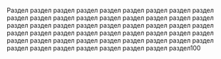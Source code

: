 Раздел раздел раздел раздел раздел раздел раздел раздел раздел раздел раздел раздел раздел раздел раздел раздел раздел раздел раздел раздел раздел раздел раздел раздел раздел раздел раздел раздел раздел раздел раздел раздел раздел раздел раздел раздел раздел раздел раздел раздел раздел раздел раздел раздел раздел раздел раздел раздел раздел раздел раздел раздел раздел100